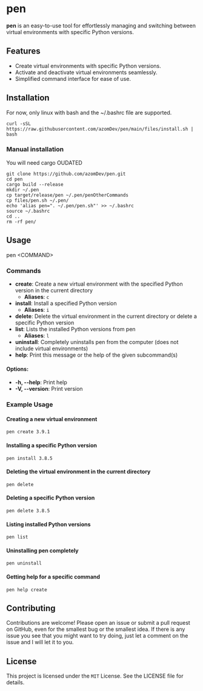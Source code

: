 # **pen**

**pen** is an easy-to-use tool for effortlessly managing and switching between virtual environments with specific Python versions.

## Features

- Create virtual environments with specific Python versions.
- Activate and deactivate virtual environments seamlessly.
- Simplified command interface for ease of use.

## Installation

For now, only linux with bash and the ~/.bashrc file are supported.
```
curl -sSL https://raw.githubusercontent.com/azomDev/pen/main/files/install.sh | bash
```
### Manual installation
You will need cargo
OUDATED
```
git clone https://github.com/azomDev/pen.git
cd pen
cargo build --release
mkdir ~/.pen
cp target/release/pen ~/.pen/penOtherCommands
cp files/pen.sh ~/.pen/
echo 'alias pen=". ~/.pen/pen.sh"' >> ~/.bashrc
source ~/.bashrc
cd ..
rm -rf pen/
```

## Usage
pen \<COMMAND\>

### Commands
- **create**: Create a new virtual environment with the specified Python version in the current directory
  - **Aliases**: `c`
- **install**: Install a specified Python version
  - **Aliases**: `i`
- **delete**: Delete the virtual environment in the current directory or delete a specific Python version
- **list**: Lists the installed Python versions from pen
  - **Aliases**: `l`
- **uninstall**: Completely uninstalls pen from the computer (does not include virtual environments)
- **help**: Print this message or the help of the given subcommand(s)

#### Options:
- **-h, --help**: Print help
- **-V, --version**: Print version


### Example Usage

#### Creating a new virtual environment
```
pen create 3.9.1
```

#### Installing a specific Python version
```
pen install 3.8.5
```

#### Deleting the virtual environment in the current directory
```
pen delete
```

#### Deleting a specific Python version
```
pen delete 3.8.5
```

#### Listing installed Python versions
```
pen list
```

#### Uninstalling pen completely
```
pen uninstall
```

#### Getting help for a specific command
```
pen help create
```

## Contributing

Contributions are welcome! Please open an issue or submit a pull request on GitHub, even for the smallest bug or the smallest idea.
If there is any issue you see that you might want to try doing, just let a comment on the issue and I will let it to you.

## License

This project is licensed under the `MIT` License. See the LICENSE file for details.
